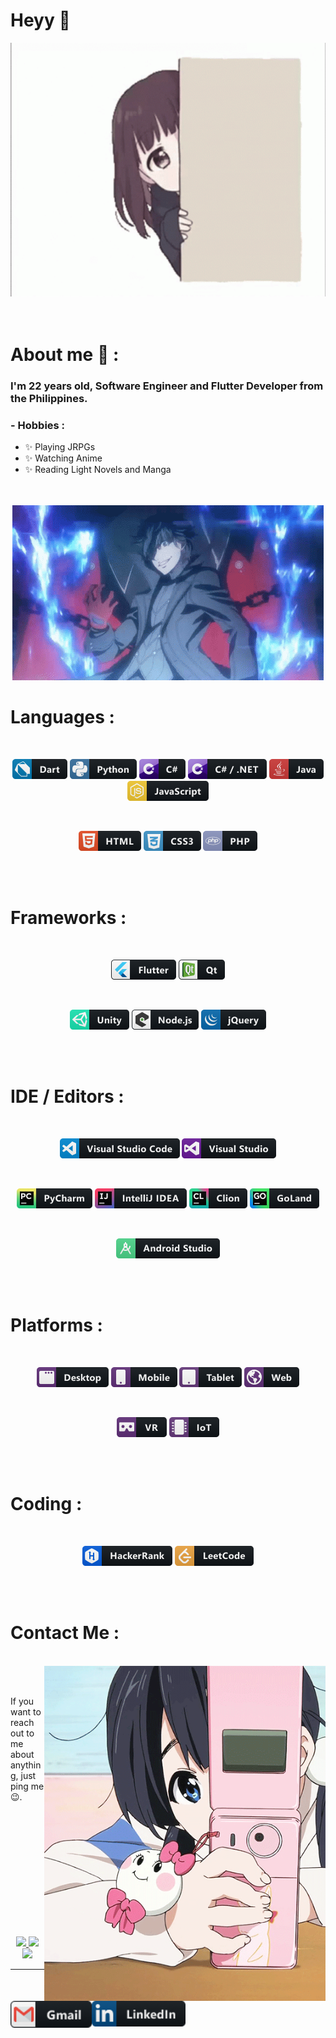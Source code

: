 # Heyy 👋

<div align="center">
<img alt="INTRO" src="https://github.com/JosuX/JosuX/blob/main/assets/208593.gif">
</div>

</br>
</br>


# About me 💬 :

### I'm 22 years old, Software Engineer and Flutter Developer from the Philippines.

### - Hobbies : 
- ✨ Playing JRPGs
- ✨ Watching Anime
- ✨ Reading Light Novels and Manga

</br>
</br>

<div align="center">
<img alt="SKILLS" src="https://github.com/JosuX/JosuX/blob/main/assets/1936.gif">
</div>


# Languages :
</br>

<p align="center">

<!-- For more icons please follow  https://github.com/MikeCodesDotNET/ColoredBadges -->
<img src="https://github.com/JosuX/JosuX/blob/main/assets/icons/languages/dart.png" alt="dart">
<img src="https://github.com/JosuX/JosuX/blob/main/assets/icons/languages/python.png" alt="python">
<img src="https://github.com/JosuX/JosuX/blob/main/assets/icons/languages/csharp.png" alt="csharp">
<img src="https://github.com/JosuX/JosuX/blob/main/assets/icons/languages/csharp_dotnet.png" alt="csharp_dotnet">
<img src="https://github.com/JosuX/JosuX/blob/main/assets/icons/languages/java.png" alt="java">
<img src="https://github.com/JosuX/JosuX/blob/main/assets/icons/languages/js.png" alt="js">
</p>
</br>
<p align="center">
<img src="https://github.com/JosuX/JosuX/blob/main/assets/icons/languages/html.png" alt="html">
<img src="https://github.com/JosuX/JosuX/blob/main/assets/icons/languages/css3.png" alt="css3">
<img src="https://github.com/JosuX/JosuX/blob/main/assets/icons/languages/php.png" alt="php">
</p>
</br>
</br>

# Frameworks :
</br>

<p align="center">

<!-- For more icons please follow  https://github.com/MikeCodesDotNET/ColoredBadges -->
<img src="https://github.com/JosuX/JosuX/blob/main/assets/icons/frameworks/flutter.png" alt="flutter">
<img src="https://github.com/JosuX/JosuX/blob/main/assets/icons/frameworks/qt.png" alt="qt">
</p>
</br>
<p align="center">
<img src="https://github.com/JosuX/JosuX/blob/main/assets/icons/frameworks/unity.png" alt="unity">
<img src="https://github.com/JosuX/JosuX/blob/main/assets/icons/frameworks/nodejs_larger.png" alt="nodejs_larger">
<img src="https://github.com/JosuX/JosuX/blob/main/assets/icons/frameworks/jquery.png" alt="jquery">
</p>
</br>
</br>

# IDE / Editors :
</br>

<p align="center">

<!-- For more icons please follow  https://github.com/MikeCodesDotNET/ColoredBadges -->
<img src="https://github.com/JosuX/JosuX/blob/main/assets/icons/ide_editors/visualstudio_code.png" alt="visualstudio_code">
<img src="https://github.com/JosuX/JosuX/blob/main/assets/icons/ide_editors/visualstudio.png" alt="visualstudio">
</p>
</br>
<p align="center">
<img src="https://github.com/JosuX/JosuX/blob/main/assets/icons/ide_editors/jetbrains_pycharm.png" alt="jetbrains_pycharm">
<img src="https://github.com/JosuX/JosuX/blob/main/assets/icons/ide_editors/jetbrains_intellij.png" alt="jetbrains_intellij">
<img src="https://github.com/JosuX/JosuX/blob/main/assets/icons/ide_editors/jetbrains_clion.png" alt="jetbrains_clion">
<img src="https://github.com/JosuX/JosuX/blob/main/assets/icons/ide_editors/jetbrains_goland.png" alt="jetbrains_goland">
</p>
</br>
<p align="center">
<img src="https://github.com/JosuX/JosuX/blob/main/assets/icons/ide_editors/android_studio.png" alt="android_studio">
</p>
</br>
</br>

# Platforms :
</br>

<p align="center">

<!-- For more icons please follow  https://github.com/MikeCodesDotNET/ColoredBadges -->
<img src="https://github.com/JosuX/JosuX/blob/main/assets/icons/platforms/desktop.png" alt="desktop">
<img src="https://github.com/JosuX/JosuX/blob/main/assets/icons/platforms/mobile.png" alt="mobile">
<img src="https://github.com/JosuX/JosuX/blob/main/assets/icons/platforms/tablet.png" alt="tablet">
<img src="https://github.com/JosuX/JosuX/blob/main/assets/icons/platforms/web.png" alt="web">
</p>
</br>
<p align="center">

<img src="https://github.com/JosuX/JosuX/blob/main/assets/icons/platforms/vr.png" alt="vr">
<img src="https://github.com/JosuX/JosuX/blob/main/assets/icons/platforms/iot.png" alt="iot">
</p>
</br>
</br>

# Coding :
</br>

<p align="center">

<!-- For more icons please follow  https://github.com/MikeCodesDotNET/ColoredBadges -->
<img src="https://github.com/JosuX/JosuX/blob/main/assets/icons/coding/hackerrank.png" alt="hackerrank">
<img src="https://github.com/JosuX/JosuX/blob/main/assets/icons/coding/leetcode.png" alt="leetcode">
</p>
</br>
</br>





# Contact Me :

<p>
 </br>


<img hight="320" width="450" align="right" alt="GIF" src="https://github.com/JosuX/JosuX/blob/main/assets/93195.gif">
</br>
</br>


If you want to reach out to me about anything, just ping me 😉.

<a href="mailto:joferusa43@gmail.com">
 <img align="left" alt="Gmail" width="130" hight="100" src="https://github.com/JosuX/JosuX/blob/main/assets/icons/socials/gmail.png" />
</a>
<a href="https://www.linkedin.com/in/josu00/">
  <img align="left" alt="Linkedin" width="150" hight="100" src="https://github.com/JosuX/JosuX/blob/main/assets/icons/socials/linkedin.png" />
</a>

 </p>
 

</br>
</br>
</br>
</br>
</br>
</br>
</br>
</br>
</br>
</br>
</br>



<p align="center" >  
  <a href="https://github.com/anuraghazra/github-readme-stats"> 
<img  src="https://github-readme-stats.vercel.app/api?username=JosuX&&show_icons=true&theme=github_dark&hide=prs,issues,contribs"/>
<img  src="https://github-readme-streak-stats.herokuapp.com/?user=JosuX&theme=dark&hide_border=false"/>
<img  src="https://github-readme-stats.vercel.app/api/top-langs/?username=JosuX&theme=dark&hide_border=false&include_all_commits=false&count_private=false&layout=compact"/>
  </a>
  </p>

*************
